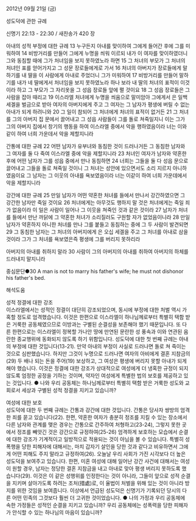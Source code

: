 2012년 09월 21일 (금)

성도덕에 관한 규례



신명기 22:13 - 22:30 / 새찬송가 420 장


아내의 성적 부정에 대한 규례
13 누구든지 아내를 맞이하여 그에게 들어간 후에 그를 미워하여 14 비방거리를 만들어 그에게 누명을 씌워 이르되 내가 이 여자를 맞이하였더니 그와 동침할 때에 그가 처녀임을 보지 못하였노라 하면 15 그 처녀의 부모가 그 처녀의 처녀인 표를 얻어가지고 그 성문 장로들에게로 가서 16 처녀의 아버지가 장로들에게 말하기를 내 딸을 이 사람에게 아내로 주었더니 그가 미워하여 17 비방거리를 만들어 말하기를 내가 네 딸에게서 처녀임을 보지 못하였노라 하나 보라 내 딸의 처녀의 표적이 이것이라 하고 그 부모가 그 자리옷을 그 성읍 장로들 앞에 펼 것이요 18 그 성읍 장로들은 그 사람을 잡아 때리고 19 이스라엘 처녀에게 누명을 씌움으로 말미암아 그에게서 은 일백 세겔을 벌금으로 받아 여자의 아버지에게 주고 그 여자는 그 남자가 평생에 버릴 수 없는 아내가 되게 하려니와 20 그 일이 참되어 그 처녀에게 처녀의 표적이 없거든 21 그 처녀를 그의 아버지 집 문에서 끌어내고 그 성읍 사람들이 그를 돌로 쳐죽일지니 이는 그가 그의 아버지 집에서 창기의 행동을 하여 이스라엘 중에서 악을 행하였음이라 너는 이와 같이 하여 너희 가운데서 악을 제할지니라

간통에 대한 규례
22 어떤 남자가 유부녀와 동침한 것이 드러나거든 그 동침한 남자와 그 여자를 둘 다 죽여 이스라엘 중에 악을 제할지니라 23 처녀인 여자가 남자와 약혼한 후에 어떤 남자가 그를 성읍 중에서 만나 동침하면 24 너희는 그들을 둘 다 성읍 문으로 끌어내고 그들을 돌로 쳐죽일 것이니 그 처녀는 성안에 있으면서도 소리 지르지 아니하였음이요 그 남자는 그 이웃의 아내를 욕보였음이라 너는 이같이 하여 너희 가운데에서 악을 제할지니라

강간에 대한 규례
25 만일 남자가 어떤 약혼한 처녀를 들에서 만나서 강간하였으면 그 강간한 남자만 죽일 것이요 26 처녀에게는 아무것도 행하지 말 것은 처녀에게는 죽일 죄가 없음이라 이 일은 사람이 일어나 그 이웃을 쳐죽인 것과 같은 것이라 27 남자가 처녀를 들에서 만난 까닭에 그 약혼한 처녀가 소리질러도 구원할 자가 없었음이니라 28 만일 남자가 약혼하지 아니한 처녀를 만나 그를 붙들고 동침하는 중에 그 두 사람이 발견되면 29 그 동침한 남자는 그 처녀의 아버지에게 은 오십 세겔을 주고 그 처녀를 아내로 삼을 것이라 그가 그 처녀를 욕보였은즉 평생에 그를 버리지 못하리라

아버지의 아내를 취하지 말라 
30 사람이 그의 아버지의 아내를 취하여 아버지의 하체를 드러내지 말지니라

중심문단●30 A man is not to marry his father's wife; he must not dishonor his father's bed.

해석도움





성적 정결에 대한 강조  
이스라엘에서는 성적인 정결이 대단히 강조되었으며, 동시에 부정에 대한 처벌 역시 가혹할 정도로 엄격했습니다. 이것은 한편으로 이스라엘이 하나님께로부터 특별히 택함 받은 거룩한 공동체였으므로 이방과는 구별된 순결성을 보존해야 했기 때문입니다. 또 다른 한편으로는 이스라엘이 정복할 가나안 땅에 만연된 문란한 성 풍속과 이와 연관된 음란한 종교행위에 동화되지 않도록 하기 위함입니다. 성도덕에 대한 첫 번째 규례는 아내의 부정에 대한 것입니다(13-21). 만약 아내의 부정이 사실로 드러나면 돌로 쳐 죽이는 것으로 심판했습니다. 하지만 그것이 누명으로 드러나면 여자의 아비에게 결혼 지참금의(29) 두 배나 되는 돈을 주어(19) 보상하고, 그 여성은 평생에 버리지 못할 아내가 되게 해야 했습니다. 이것은 정결에 대한 강조가 상대적으로 여성에게 더 냉혹한 규정이 되지 않도록 엄정한 공정을 기하는 것이며, 약자인 여성에게 특별한 법의 보호를 제공하고 있는 것입니다. 
● 나와 우리 공동체는 하나님께로부터 특별히 택함 받은 거룩한 성도와 교회로서 세상과 구별된 성적 정결을 지키고 있습니까? 

여성에 대한 보호  
성도덕에 대한 두 번째 규례는 간통과 강간에 대한 것입니다. 간통은 당사자 쌍방의 엄격한 죄를 묻고 있습니다(22). 한편, 약혼한 여자가 충분히 정조를 지킬 수 있는 장소에서 다른 남자와 관계를 맺은 경우는 간통으로 간주하여 처형하고(23-24), 그렇지 못한 곳에서 정조를 빼앗긴 것은 강간으로 규정하여(25-26) 엄격하게 보호하는 모습에서 순결에 대한 강조가 기계적이고 일방적으로 적용되는 것이 아님을 볼 수 있습니다. 특별히 성폭행을 당한 피해자에 대해서는, 마치 갑자기 살인을 당한 것과 같다고 비유하면서 그에게 어떤 피해도 주지 말라고 규정하여(26). 오늘날 우리 사회가 가진 시각보다 더 높은 성도덕을 보여주고 있습니다. 한편, 미혼 여성에 대해 일어난 강간 사건에 대해서는 여성이 원할 경우, 남자는 정당한 결혼 지참금을 내고 아내로 맞아 평생 버리지 못하도록 했습니다(29). 이것은 이 같은 성행위를 인정한다는 것이 아니라, 그들이 앞으로 성적 순결을 지키며 살아가도록 하려는 조처(措處)로, 이 율법이 처벌을 위해 있는 것이 아니라 방지를 위한 것임을 보여줍니다. 이상에서 언급된 성도덕은 신명기가 기록되던 당시의 다른 어떤 민족의 그것보다 훨씬 더 고귀한 것이었습니다.
● 나의 가정과 우리 공동체에 속한 가정들은 성적인 순결을 지키고 있습니까? 우리 공동체에는 성폭력을 당한 피해자가 안식할 수 있는 하나님의 마음이 있습니까?